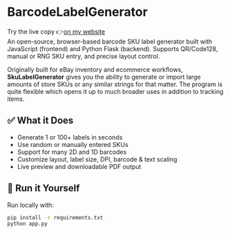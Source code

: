 # BarcodeLabelGenerator
Try the live copy 👉[on my website](https://moriarty-services.com/extras/barcode-label-generator)
<br>
An open-source, browser-based barcode SKU label generator built with JavaScript (frontend) and Python Flask (backend). Supports QR/Code128, manual or RNG SKU entry, and precise layout control.

Originally built for eBay inventory and ecommerce workflows, **SkuLabelGenerator** gives you the ability to generate or import large amounts of store SKUs or any similar strings for that matter. The program is quite flexible which opens it up to much broader uses in addition to tracking items.

## ✅ What it Does

- Generate 1 or 100+ labels in seconds
- Use random or manually entered SKUs
- Support for many 2D and 1D barcodes
- Customize layout, label size, DPI, barcode & text scaling
- Live preview and downloadable PDF output

## 🚀 Run it Yourself

Run locally with:
```bash
pip install -r requirements.txt
python app.py
